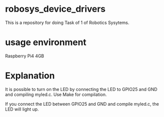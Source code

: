 # robosys_device_drivers
This is a repository for doing Task of 1 of Robotics Sysytems.

#  usage environment
Raspberry Pi4 4GB

# Explanation

It is possible to turn on the LED by connecting the LED to GPIO25 and GND and compiling myled.c.
Use Make for compilation.


If you connect the LED between GPIO25 and GND and compile myled.c, the LED will light up.



